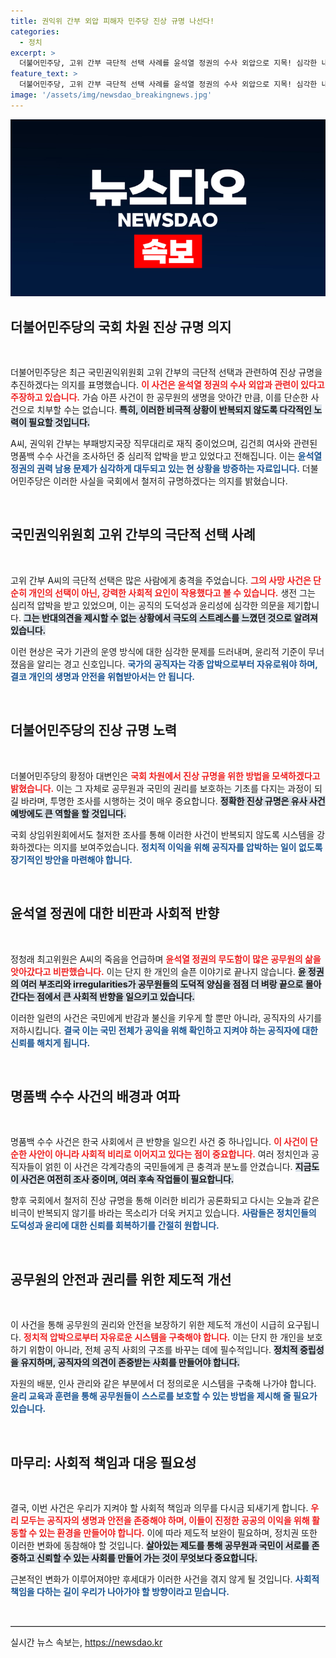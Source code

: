 ```yaml
---
title: 권익위 간부 외압 피해자 민주당 진상 규명 나선다!
categories:
  - 정치
excerpt: >
  더불어민주당, 고위 간부 극단적 선택 사례를 윤석열 정권의 수사 외압으로 지목! 심각한 내부 갈등과 부패 의혹, 국회에서 진상 규명 나선다. 국민은 진실을 알 수 있을까?
feature_text: >
  더불어민주당, 고위 간부 극단적 선택 사례를 윤석열 정권의 수사 외압으로 지목! 심각한 내부 갈등과 부패 의혹, 국회에서 진상 규명 나선다. 국민은 진실을 알 수 있을까?
image: '/assets/img/newsdao_breakingnews.jpg'
---
```


<p><img src="/assets/img/newsdao_breakingnews.jpg" alt="cryptoinkorea 속보" /></p>

<h2 data-ke-size="size26">더불어민주당의 국회 차원 진상 규명 의지</h2>

<p data-ke-size="size16">&nbsp;</p> 

<p>더불어민주당은 최근 국민권익위원회 고위 간부의 극단적 선택과 관련하여 진상 규명을 추진하겠다는 의지를 표명했습니다. <b><span style="color: #ee2323;">이 사건은 윤석열 정권의 수사 외압과 관련이 있다고 주장하고 있습니다.</span></b> 가슴 아픈 사건이 한 공무원의 생명을 앗아간 만큼, 이를 단순한 사건으로 치부할 수는 없습니다. <b><span style="background-color: #21538527;">특히, 이러한 비극적 상황이 반복되지 않도록 다각적인 노력이 필요할 것입니다.</span></b> </p>

<p>A씨, 권익위 간부는 부패방지국장 직무대리로 재직 중이었으며, 김건희 여사와 관련된 명품백 수수 사건을 조사하던 중 심리적 압박을 받고 있었다고 전해집니다. 이는 <b><span style="color: #1a5490;">윤석열 정권의 권력 남용 문제가 심각하게 대두되고 있는 현 상황을 방증하는 자료입니다.</span></b> 더불어민주당은 이러한 사실을 국회에서 철저히 규명하겠다는 의지를 밝혔습니다.</p>

<p data-ke-size="size16">&nbsp;</p> 

<h2 data-ke-size="size26">국민권익위원회 고위 간부의 극단적 선택 사례</h2>

<p data-ke-size="size16">&nbsp;</p> 

<p>고위 간부 A씨의 극단적 선택은 많은 사람에게 충격을 주었습니다. <b><span style="color: #ee2323;">그의 사망 사건은 단순히 개인의 선택이 아닌, 강력한 사회적 요인이 작용했다고 볼 수 있습니다.</span></b> 생전 그는 심리적 압박을 받고 있었으며, 이는 공직의 도덕성과 윤리성에 심각한 의문을 제기합니다. <b><span style="background-color: #21538527;">그는 반대의견을 제시할 수 없는 상황에서 극도의 스트레스를 느꼈던 것으로 알려져 있습니다.</span></b> </p>

<p>이런 현상은 국가 기관의 운영 방식에 대한 심각한 문제를 드러내며, 윤리적 기준이 무너졌음을 알리는 경고 신호입니다. <b><span style="color: #1a5490;">국가의 공직자는 각종 압박으로부터 자유로워야 하며, 결코 개인의 생명과 안전을 위협받아서는 안 됩니다.</span></b> </p>

<p data-ke-size="size16">&nbsp;</p> 

<h2 data-ke-size="size26">더불어민주당의 진상 규명 노력</h2>

<p data-ke-size="size16">&nbsp;</p> 

<p>더불어민주당의 황정아 대변인은 <b><span style="color: #ee2323;">국회 차원에서 진상 규명을 위한 방법을 모색하겠다고 밝혔습니다.</span></b> 이는 그 자체로 공무원과 국민의 권리를 보호하는 기초를 다지는 과정이 되길 바라며, 투명한 조사를 시행하는 것이 매우 중요합니다. <b><span style="background-color: #21538527;">정확한 진상 규명은 유사 사건 예방에도 큰 역할을 할 것입니다.</span></b> </p>

<p>국회 상임위원회에서도 철저한 조사를 통해 이러한 사건이 반복되지 않도록 시스템을 강화하겠다는 의지를 보여주었습니다. <b><span style="color: #1a5490;">정치적 이익을 위해 공직자를 압박하는 일이 없도록 장기적인 방안을 마련해야 합니다.</span></b> </p>

<p data-ke-size="size16">&nbsp;</p> 

<h2 data-ke-size="size26">윤석열 정권에 대한 비판과 사회적 반향</h2>

<p data-ke-size="size16">&nbsp;</p> 

<p>정청래 최고위원은 A씨의 죽음을 언급하며 <b><span style="color: #ee2323;">윤석열 정권의 무도함이 많은 공무원의 삶을 앗아갔다고 비판했습니다.</span></b> 이는 단지 한 개인의 슬픈 이야기로 끝나지 않습니다. <b><span style="background-color: #21538527;">윤 정권의 여러 부조리와 irregularities가 공무원들의 도덕적 양심을 점점 더 벼랑 끝으로 몰아간다는 점에서 큰 사회적 반향을 일으키고 있습니다.</span></b> </p>

<p>이러한 일련의 사건은 국민에게 반감과 불신을 키우게 할 뿐만 아니라, 공직자의 사기를 저하시킵니다. <b><span style="color: #1a5490;">결국 이는 국민 전체가 공익을 위해 확인하고 지켜야 하는 공직자에 대한 신뢰를 해치게 됩니다.</span></b> </p>

<p data-ke-size="size16">&nbsp;</p> 

<h2 data-ke-size="size26">명품백 수수 사건의 배경과 여파</h2>

<p data-ke-size="size16">&nbsp;</p> 

<p>명품백 수수 사건은 한국 사회에서 큰 반향을 일으킨 사건 중 하나입니다. <b><span style="color: #ee2323;">이 사건이 단순한 사안이 아니라 사회적 비리로 이어지고 있다는 점이 중요합니다.</span></b> 여러 정치인과 공직자들이 얽힌 이 사건은 각계각층의 국민들에게 큰 충격과 분노를 안겼습니다. <b><span style="background-color: #21538527;">지금도 이 사건은 여전히 조사 중이며, 여러 후속 작업들이 필요합니다.</span></b> </p>

<p>향후 국회에서 철저히 진상 규명을 통해 이러한 비리가 공론화되고 다시는 오늘과 같은 비극이 반복되지 않기를 바라는 목소리가 더욱 커지고 있습니다. <b><span style="color: #1a5490;">사람들은 정치인들의 도덕성과 윤리에 대한 신뢰를 회복하기를 간절히 원합니다.</span></b> </p>

<p data-ke-size="size16">&nbsp;</p> 

<h2 data-ke-size="size26">공무원의 안전과 권리를 위한 제도적 개선</h2>

<p data-ke-size="size16">&nbsp;</p> 

<p>이 사건을 통해 공무원의 권리와 안전을 보장하기 위한 제도적 개선이 시급히 요구됩니다. <b><span style="color: #ee2323;">정치적 압박으로부터 자유로운 시스템을 구축해야 합니다.</span></b> 이는 단지 한 개인을 보호하기 위함이 아니라, 전체 공직 사회의 구조를 바꾸는 데에 필수적입니다. <b><span style="background-color: #21538527;">정치적 중립성을 유지하며, 공직자의 의견이 존중받는 사회를 만들어야 합니다.</span></b> </p>

<p>자원의 배분, 인사 관리와 같은 부분에서 더 정의로운 시스템을 구축해 나가야 합니다. <b><span style="color: #1a5490;">윤리 교육과 훈련을 통해 공무원들이 스스로를 보호할 수 있는 방법을 제시해 줄 필요가 있습니다.</span></b> </p>

<p data-ke-size="size16">&nbsp;</p> 

<h2 data-ke-size="size26">마무리: 사회적 책임과 대응 필요성</h2>

<p data-ke-size="size16">&nbsp;</p> 

<p>결국, 이번 사건은 우리가 지켜야 할 사회적 책임과 의무를 다시금 되새기게 합니다. <b><span style="color: #ee2323;">우리 모두는 공직자의 생명과 안전을 존중해야 하며, 이들이 진정한 공공의 이익을 위해 활동할 수 있는 환경을 만들어야 합니다.</span></b> 이에 따라 제도적 보완이 필요하며, 정치권 또한 이러한 변화에 동참해야 할 것입니다. <b><span style="background-color: #21538527;">살아있는 제도를 통해 공무원과 국민이 서로를 존중하고 신뢰할 수 있는 사회를 만들어 가는 것이 무엇보다 중요합니다.</span></b> </p>

<p>근본적인 변화가 이루어져야만 후세대가 이러한 사건을 겪지 않게 될 것입니다. <b><span style="color: #1a5490;">사회적 책임을 다하는 길이 우리가 나아가야 할 방향이라고 믿습니다.</span></b> </p>

<p data-ke-size="size16">&nbsp;</p> 

<hr style="height: 1px; border: 0; border-top: 1px solid #ccc;" />
실시간 뉴스 속보는, <a href="https://newsdao.kr" rel="dofollow">https://newsdao.kr</a>


